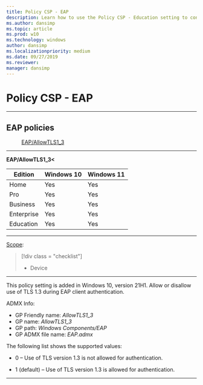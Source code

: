 ```yaml
---
title: Policy CSP - EAP
description: Learn how to use the Policy CSP - Education setting to control graphing functionality in the Windows Calculator app. 
ms.author: dansimp
ms.topic: article
ms.prod: w10
ms.technology: windows
author: dansimp
ms.localizationpriority: medium
ms.date: 09/27/2019
ms.reviewer: 
manager: dansimp
---
```


# Policy CSP - EAP


<hr/>

<!--Policies-->
## EAP policies  

<dl>
  <dd>
    <a href="#eap-allowtls1_3">EAP/AllowTLS1_3</a>
  </dd>
</dl>


<hr/>

<!--Policy-->
<a href="" id="eap-allowtls1_3"></a>**EAP/AllowTLS1_3<**  

<!--SupportedSKUs-->

|Edition|Windows 10|Windows 11|
|--- |--- |--- |
|Home|Yes|Yes|
|Pro|Yes|Yes|
|Business|Yes|Yes|
|Enterprise|Yes|Yes|
|Education|Yes|Yes|


<!--/SupportedSKUs-->
<hr/>

<!--Scope-->
[Scope](./policy-configuration-service-provider.md#policy-scope):

> [!div class = "checklist"]
> * Device

<hr/>

<!--/Scope-->
<!--Description-->
This policy setting is added in Windows 10, version 21H1. Allow or disallow use of TLS 1.3 during EAP client authentication.

<!--/Description-->
<!--ADMXMapped-->
ADMX Info:  
-   GP Friendly name: *AllowTLS1_3*
-   GP name: *AllowTLS1_3*
-   GP path: *Windows Components/EAP*
-   GP ADMX file name: *EAP.admx*

<!--/ADMXMapped-->
<!--SupportedValues-->
The following list shows the supported values:  
- 0 – Use of TLS version 1.3 is not allowed for authentication.

- 1 (default) – Use of TLS version 1.3 is allowed for authentication.

<!--/SupportedValues-->
<!--/Policy-->

<hr/>


<!--/Policies-->


